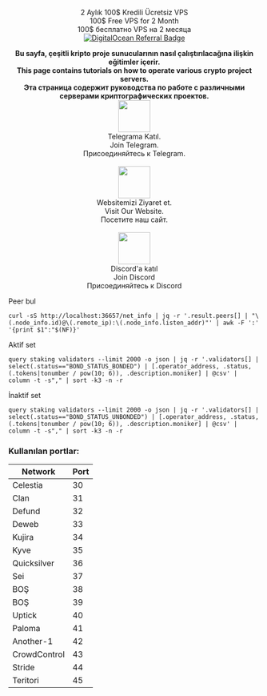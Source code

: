 <p style="font-size:14px" align="center">
  2 Aylık 100$ Kredili Ücretsiz VPS <br>
100$ Free VPS for 2 Month <br>
 100$ бесплатно VPS на 2 месяца <br>
 <a target="_blank" href="https://www.digitalocean.com/?refcode=410c988c8b3e&utm_campaign=Referral_Invite&utm_medium=Referral_Program&utm_source=badge"><img src="https://web-platforms.sfo2.cdn.digitaloceanspaces.com/WWW/Badge%201.svg" alt="DigitalOcean Referral Badge" /></a></br>
</p>
<p style="font-size:14px" align="center">
<b>Bu sayfa, çeşitli kripto proje sunucularının nasıl çalıştırılacağına ilişkin eğitimler içerir. </b><br>
<b>This page contains tutorials on how to operate various crypto project servers. </b><br>
<b>Эта страница содержит руководства по работе с различными серверами криптографических проектов. </b> <br>
<a href="https://t.me/nodeistt" target="_blank"><img src="https://github.com/Nodeist/Testnet_Kurulumlar/blob/fee87fe32609c1704206721b9fb16e4c5de75a96/telegramlogo.png" width="64"/></a> <br>Telegrama Katıl.<br>Join Telegram.<br>Присоединяйтесь к Telegram.<br> <br>
<a href="https://nodeist.net/" target="_blank"><img src="https://raw.githubusercontent.com/Nodeist/Testnet_Kurulumlar/main/logo.png" width="64"/></a> <br>Websitemizi Ziyaret et. <br>Visit Our Website. <br>Посетите наш сайт. <br>
<br> 
<a href="https://discord.gg/ypx7mJ6Zzb" target="_blank"><img src="https://cdn.logojoy.com/wp-content/uploads/20210422095037/discord-mascot.png" width="64"/></a> <br>Discord'a katıl <br>Join Discord <br>Присоединяйтесь к Discord <br>

</p>



Peer bul
```
curl -sS http://localhost:36657/net_info | jq -r '.result.peers[] | "\(.node_info.id)@\(.remote_ip):\(.node_info.listen_addr)"' | awk -F ':' '{print $1":"$(NF)}'
```

Aktif set
```
query staking validators --limit 2000 -o json | jq -r '.validators[] | select(.status=="BOND_STATUS_BONDED") | [.operator_address, .status, (.tokens|tonumber / pow(10; 6)), .description.moniker] | @csv' | column -t -s"," | sort -k3 -n -r
```

İnaktif set
```
query staking validators --limit 2000 -o json | jq -r '.validators[] | select(.status=="BOND_STATUS_UNBONDED") | [.operator_address, .status, (.tokens|tonumber / pow(10; 6)), .description.moniker] | @csv' | column -t -s"," | sort -k3 -n -r
```

### Kullanılan portlar: 

| Network           | Port       |
| --------------- | ---------- |
| Celestia        |   30       |
| Clan            |   31       |
| Defund          |   32       |
| Deweb           |   33       |
| Kujira          |   34       |
| Kyve            |   35       |
| Quicksilver     |   36       |
| Sei             |   37       |
| BOŞ             |   38       |
| BOŞ             |   39       |
| Uptick          |   40       |
| Paloma          |   41       |
| Another-1       |   42       |
| CrowdControl    |   43       |
| Stride          |   44       |
| Teritori        |   45       |
